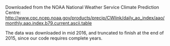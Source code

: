 Downloaded from the NOAA National Weather Service Climate Prediction Centre:
http://www.cpc.ncep.noaa.gov/products/precip/CWlink/daily_ao_index/aao/monthly.aao.index.b79.current.ascii.table

The data was downloaded in mid 2016, and truncated to finish at the end of 2015,
since our code requires complete years.
